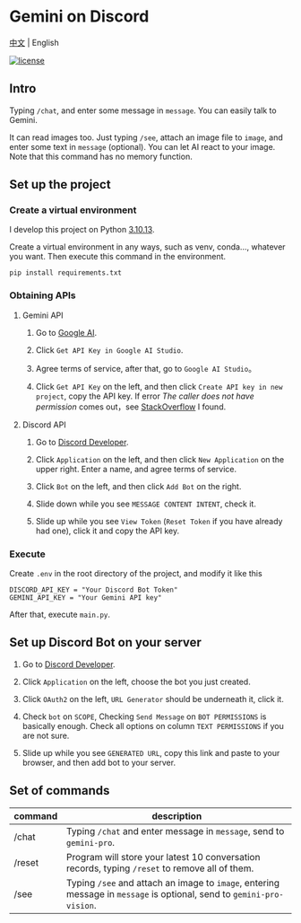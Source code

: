 # Gemini on Discord

[中文](README.md) | English

[![license](https://img.shields.io/pypi/l/ansicolortags.svg)](LICENSE)

## Intro
Typing `/chat`, and enter some message in `message`. You can easily talk to Gemini.

It can read images too. Just typing `/see`, attach an image file to `image`, and enter some text in `message` (optional). You can let AI react to your image. Note that this command has no memory function.


## Set up the project

### Create a virtual environment
I develop this project on Python [3.10.13](https://www.python.org/downloads/release/python-31012/).

Create a virtual environment in any ways, such as venv, conda..., whatever you want. Then execute this command in the environment.
```
pip install requirements.txt
```

### Obtaining APIs
1. Gemini API

    1. Go to [Google AI](https://ai.google.dev/).

    2. Click `Get API Key in Google AI Studio`.

    3. Agree terms of service, after that, go to `Google AI Studio`。

    4. Click `Get API Key` on the left, and then click `Create API key in new project`, copy the API key. If error *The caller does not have permission* comes out，see [StackOverflow](https://stackoverflow.com/questions/77762483/the-caller-does-not-have-permission-when-creating-api-key) I found.

2. Discord API

    1. Go to [Discord Developer](https://discord.com/developers/applications).

    2. Click `Application` on the left, and then click `New Application` on the upper right. Enter a name, and agree terms of service.

    3. Click `Bot` on the left, and then click `Add Bot` on the right.

    4. Slide down while you see `MESSAGE CONTENT INTENT`, check it.

    5. Slide up while you see `View Token` (`Reset Token` if you have already had one), click it and copy the API key.

### Execute
Create `.env` in the root directory of the project, and modify it like this
```
DISCORD_API_KEY = "Your Discord Bot Token"
GEMINI_API_KEY = "Your Gemini API key"
```
After that, execute `main.py`.

## Set up Discord Bot on your server
1. Go to [Discord Developer](https://discord.com/developers/applications).

2. Click `Application` on the left, choose the bot you just created.

3. Click `OAuth2` on the left, `URL Generator` should be underneath it, click it.

4. Check `bot` on `SCOPE`, Checking `Send Message` on `BOT PERMISSIONS` is basically enough. Check all options on column `TEXT PERMISSIONS` if you are not sure.

5. Slide up while you see `GENERATED URL`, copy this link and paste to your browser, and then add bot to your server.


## Set of commands

command | description
---|---
/chat| Typing `/chat` and enter message in `message`, send to `gemini-pro`.
/reset| Program will store your latest 10 conversation records, typing `/reset` to remove all of them.
/see| Typing `/see` and attach an image to `image`, entering message in `message` is optional, send to `gemini-pro-vision`.